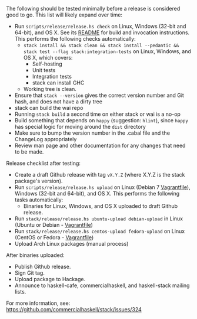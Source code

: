 The following should be tested minimally before a release is considered good
to go. This list will likely expand over time:

* Run `scripts/release/release.hs check` on Linux, Windows (32-bit and 64-bit), and OS X. See its
  [README](https://github.com/commercialhaskell/stack/blob/master/etc/release-tool/README.md) for build and invocation instructions.
  This performs the following checks automatically:
    * `stack install && stack clean && stack install --pedantic && stack test --flag stack:integration-tests` on Linux, Windows, and OS X, which covers:
        * Self-hosting
        * Unit tests
        * Integration tests
        * stack can install GHC
    * Working tree is clean.
* Ensure that `stack --version` gives the correct version number and Git hash, and does not have a dirty tree
* stack can build the wai repo
* Running `stack build` a second time on either stack or wai is a no-op
* Build something that depends on `happy` (suggestion: `hlint`), since `happy` has special logic for moving around the `dist` directory
* Make sure to bump the version number in the .cabal file and the ChangeLog appropriately
* Review man page and other documentation for any changes that need to be made.

Release checklist after testing:

* Create a draft Github release with tag `vX.Y.Z` (where X.Y.Z is the stack package's version).
* Run `scripts/release/release.hs upload` on Linux (Debian 7 [Vagrantfile](https://github.com/commercialhaskell/stack/tree/master/etc/vagrant/debian-7-amd64)), Windows (32-bit and 64-bit), and OS X.  This performs the following tasks automatically:
    * Binaries for Linux, Windows, and OS X uploaded to draft Github release.
* Run `stack/release/release.hs ubuntu-upload debian-upload` in Linux (Ubuntu or Debian - [Vagrantfile](https://github.com/commercialhaskell/stack/tree/master/etc/vagrant/debian-7-amd64))
* Run `stack/release/release.hs centos-upload fedora-upload` on Linux (CentOS or Fedora - [Vagrantfile](https://github.com/commercialhaskell/stack/tree/master/etc/vagrant/centos-7-x86_64))
* Upload Arch Linux packages (manual process)

After binaries uploaded:

* Publish Github release.
* Sign Git tag.
* Upload package to Hackage.
* Announce to haskell-cafe, commercialhaskell, and haskell-stack mailing lists.

For more information, see: https://github.com/commercialhaskell/stack/issues/324